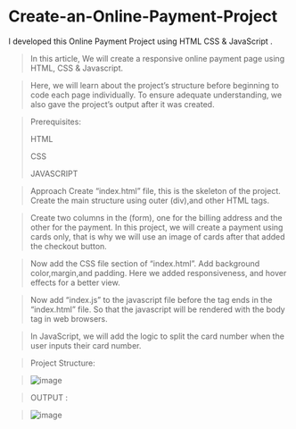# Create-an-Online-Payment-Project
I developed this  Online Payment Project using HTML CSS &amp; JavaScript .

> In this article, We will create a responsive online payment page using HTML, CSS & Javascript.

> Here, we will learn about the project’s structure before beginning to code each page individually. To ensure adequate understanding, we also gave the project’s output after it was created.

> Prerequisites:
> 
> HTML
> 
> CSS
> 
> JAVASCRIPT
>

> Approach
> Create “index.html” file, this is the skeleton of the project. Create the main structure using outer (div),and other HTML tags.

> Create two columns in the (form), one for the billing address and the other for the payment. In this project, we will create a payment using cards only, that is why we will use an 
  image of cards after that added the checkout button.

> Now add the CSS file <head> section of “index.html”. Add background color,margin,and padding. Here we added responsiveness, and hover effects for a better view.

> Now add “index.js” to the javascript file before the <body> tag ends in the “index.html” file. So that the javascript will be rendered with the body tag in web browsers.

>  In JavaScript, we will add the logic to split the card number when the user inputs their card number.


> Project Structure:

> ![image](https://github.com/user-attachments/assets/76de3741-e3d5-4aa1-b700-3fac737ef025)

> OUTPUT :

> ![image](https://github.com/user-attachments/assets/f06b8519-9897-4caf-aa1f-89dccc6a9698)
 

